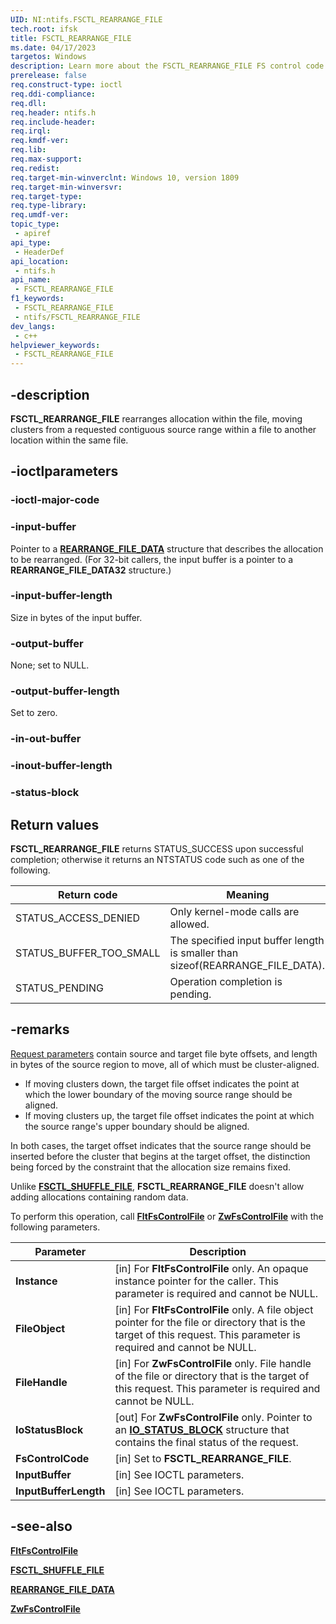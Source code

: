 ```yaml
---
UID: NI:ntifs.FSCTL_REARRANGE_FILE
tech.root: ifsk
title: FSCTL_REARRANGE_FILE
ms.date: 04/17/2023
targetos: Windows
description: Learn more about the FSCTL_REARRANGE_FILE FS control code.
prerelease: false
req.construct-type: ioctl
req.ddi-compliance: 
req.dll: 
req.header: ntifs.h
req.include-header: 
req.irql: 
req.kmdf-ver: 
req.lib: 
req.max-support: 
req.redist: 
req.target-min-winverclnt: Windows 10, version 1809
req.target-min-winversvr: 
req.target-type: 
req.type-library: 
req.umdf-ver: 
topic_type:
 - apiref
api_type:
 - HeaderDef
api_location:
 - ntifs.h
api_name:
 - FSCTL_REARRANGE_FILE
f1_keywords:
 - FSCTL_REARRANGE_FILE
 - ntifs/FSCTL_REARRANGE_FILE
dev_langs:
 - c++
helpviewer_keywords:
 - FSCTL_REARRANGE_FILE
---
```


## -description

**FSCTL_REARRANGE_FILE** rearranges allocation within the file, moving clusters from a requested contiguous source range within a file to another location within the same file.

## -ioctlparameters

### -ioctl-major-code

### -input-buffer

Pointer to a [**REARRANGE_FILE_DATA**](ns-ntifs-rearrange_file_data.md) structure that describes the allocation to be rearranged. (For 32-bit callers, the input buffer is a pointer to a **REARRANGE_FILE_DATA32** structure.)

### -input-buffer-length

Size in bytes of the input buffer.

### -output-buffer

None; set to NULL.

### -output-buffer-length

Set to zero.

### -in-out-buffer

### -inout-buffer-length

### -status-block

## Return values

**FSCTL_REARRANGE_FILE** returns STATUS_SUCCESS upon successful completion; otherwise it returns an NTSTATUS code such as one of the following.

| Return code | Meaning |
| ----------- | ------- |
| STATUS_ACCESS_DENIED    | Only kernel-mode calls are allowed. |
| STATUS_BUFFER_TOO_SMALL | The specified input buffer length is smaller than sizeof(REARRANGE_FILE_DATA). |
| STATUS_PENDING          | Operation completion is pending. |

## -remarks

[Request parameters](ns-ntifs-rearrange_file_data.md) contain source and target file byte offsets, and length in bytes of the source region to move, all of which must be cluster-aligned.

* If moving clusters down, the target file offset indicates the point at which the lower boundary of the moving source range should be aligned.
* If moving clusters up, the target file offset indicates the point at which the source range's upper boundary should be aligned.

In both cases, the target offset indicates that the source range should be inserted before the cluster that begins at the target offset, the distinction being forced by the constraint that the allocation size remains fixed.

Unlike [**FSCTL_SHUFFLE_FILE**](ni-ntifs-fsctl_shuffle_file.md), **FSCTL_REARRANGE_FILE** doesn't allow adding allocations containing random data.

To perform this operation, call [**FltFsControlFile**](../fltkernel/nf-fltkernel-fltfscontrolfile.md) or [**ZwFsControlFile**](nf-ntifs-zwfscontrolfile.md) with the following parameters.

| Parameter | Description |
| --------- | ----------- |
| **Instance** | [in] For **FltFsControlFile** only. An opaque instance pointer for the caller. This parameter is required and cannot be NULL. |
| **FileObject** | [in] For **FltFsControlFile** only. A file object pointer for the file or directory that is the target of this request. This parameter is required and cannot be NULL. |
| **FileHandle** | [in] For **ZwFsControlFile** only. File handle of the file or directory that is the target of this request. This parameter is required and cannot be NULL. |
| **IoStatusBlock** | [out] For **ZwFsControlFile** only. Pointer to an [**IO_STATUS_BLOCK**](../wdm/ns-wdm-_io_status_block.md) structure that contains the final status of the request. |
| **FsControlCode** | [in] Set to **FSCTL_REARRANGE_FILE**. |
| **InputBuffer** | [in] See IOCTL parameters. |
| **InputBufferLength** | [in] See IOCTL parameters. |

## -see-also

[**FltFsControlFile**](../fltkernel/nf-fltkernel-fltfscontrolfile.md)

[**FSCTL_SHUFFLE_FILE**](ni-ntifs-fsctl_shuffle_file.md)

[**REARRANGE_FILE_DATA**](ns-ntifs-rearrange_file_data.md)

[**ZwFsControlFile**](nf-ntifs-zwfscontrolfile.md)

